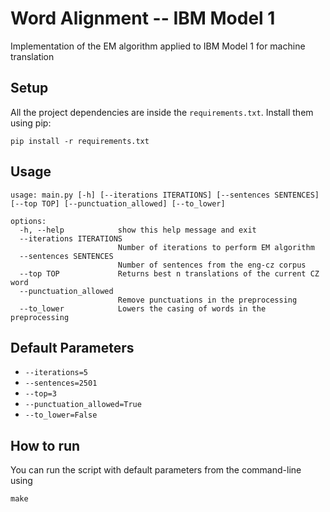 # Word Alignment -- IBM Model 1

Implementation of  the EM algorithm applied to IBM Model 1 for machine translation

## Setup

All the project dependencies are inside the `requirements.txt`. Install them using pip:
```
pip install -r requirements.txt
```

## Usage

```
usage: main.py [-h] [--iterations ITERATIONS] [--sentences SENTENCES] [--top TOP] [--punctuation_allowed] [--to_lower]

options:
  -h, --help            show this help message and exit
  --iterations ITERATIONS
                        Number of iterations to perform EM algorithm
  --sentences SENTENCES
                        Number of sentences from the eng-cz corpus
  --top TOP             Returns best n translations of the current CZ word
  --punctuation_allowed
                        Remove punctuations in the preprocessing
  --to_lower            Lowers the casing of words in the preprocessing

```

## Default Parameters

* ```--iterations=5```
* ```--sentences=2501```
* ```--top=3```
* ```--punctuation_allowed=True```
* ```--to_lower=False```


## How to run

You can run the script with default parameters from the command-line using
```
make

```
